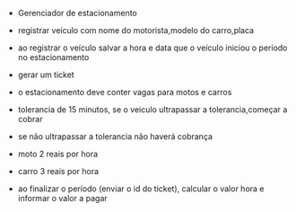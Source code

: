 - Gerenciador de estacionamento


- registrar veículo com nome do motorista,modelo do carro,placa
- ao registrar o veículo salvar a hora e data que o veículo iniciou o período no estacionamento
- gerar um ticket
- o estacionamento deve conter vagas para motos e carros
- tolerancia de 15 minutos, se o veiculo ultrapassar a tolerancia,começar a cobrar
- se não ultrapassar a tolerancia não haverá cobrança
- moto 2 reais por hora
- carro 3 reais por hora
- ao finalizar o período (enviar o id do ticket), calcular o valor hora e informar o valor a pagar
